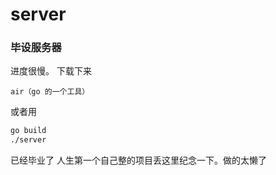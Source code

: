 # server
### 毕设服务器
进度很慢。
下载下来 
```
air（go 的一个工具）
``` 
或者用
```bash
go build
./server

```
已经毕业了 人生第一个自己整的项目丢这里纪念一下。做的太懒了
